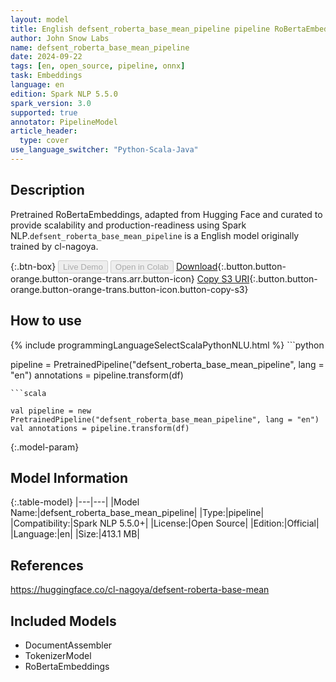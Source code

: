 ```yaml
---
layout: model
title: English defsent_roberta_base_mean_pipeline pipeline RoBertaEmbeddings from cl-nagoya
author: John Snow Labs
name: defsent_roberta_base_mean_pipeline
date: 2024-09-22
tags: [en, open_source, pipeline, onnx]
task: Embeddings
language: en
edition: Spark NLP 5.5.0
spark_version: 3.0
supported: true
annotator: PipelineModel
article_header:
  type: cover
use_language_switcher: "Python-Scala-Java"
---
```


## Description

Pretrained RoBertaEmbeddings, adapted from Hugging Face and curated to provide scalability and production-readiness using Spark NLP.`defsent_roberta_base_mean_pipeline` is a English model originally trained by cl-nagoya.

{:.btn-box}
<button class="button button-orange" disabled>Live Demo</button>
<button class="button button-orange" disabled>Open in Colab</button>
[Download](https://s3.amazonaws.com/auxdata.johnsnowlabs.com/public/models/defsent_roberta_base_mean_pipeline_en_5.5.0_3.0_1727041791826.zip){:.button.button-orange.button-orange-trans.arr.button-icon}
[Copy S3 URI](s3://auxdata.johnsnowlabs.com/public/models/defsent_roberta_base_mean_pipeline_en_5.5.0_3.0_1727041791826.zip){:.button.button-orange.button-orange-trans.button-icon.button-copy-s3}

## How to use



<div class="tabs-box" markdown="1">
{% include programmingLanguageSelectScalaPythonNLU.html %}
```python

pipeline = PretrainedPipeline("defsent_roberta_base_mean_pipeline", lang = "en")
annotations =  pipeline.transform(df)   

```
```scala

val pipeline = new PretrainedPipeline("defsent_roberta_base_mean_pipeline", lang = "en")
val annotations = pipeline.transform(df)

```
</div>

{:.model-param}
## Model Information

{:.table-model}
|---|---|
|Model Name:|defsent_roberta_base_mean_pipeline|
|Type:|pipeline|
|Compatibility:|Spark NLP 5.5.0+|
|License:|Open Source|
|Edition:|Official|
|Language:|en|
|Size:|413.1 MB|

## References

https://huggingface.co/cl-nagoya/defsent-roberta-base-mean

## Included Models

- DocumentAssembler
- TokenizerModel
- RoBertaEmbeddings